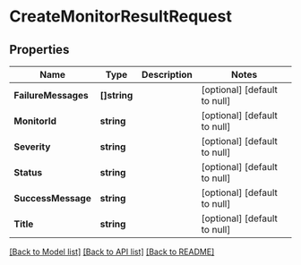 # CreateMonitorResultRequest

## Properties
Name | Type | Description | Notes
------------ | ------------- | ------------- | -------------
**FailureMessages** | **[]string** |  | [optional] [default to null]
**MonitorId** | **string** |  | [optional] [default to null]
**Severity** | **string** |  | [optional] [default to null]
**Status** | **string** |  | [optional] [default to null]
**SuccessMessage** | **string** |  | [optional] [default to null]
**Title** | **string** |  | [optional] [default to null]

[[Back to Model list]](../README.md#documentation-for-models) [[Back to API list]](../README.md#documentation-for-api-endpoints) [[Back to README]](../README.md)

